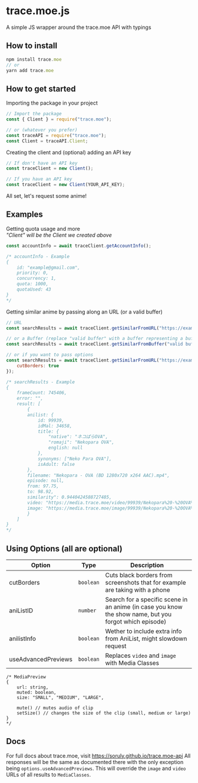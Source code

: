 # trace.moe.js

A simple JS wrapper around the trace.moe API with typings

## How to install

```js
npm install trace.moe
// or
yarn add trace.moe
```

## How to get started

Importing the package in your project

```js
// Import the package
const { Client } = require("trace.moe");

// or (whatever you prefer)
const traceAPI = require("trace.moe");
const Client = traceAPI.Client;
```

Creating the client and (optional) adding an API key

```js
// If don't have an API key
const traceClient = new Client();

// If you have an API key
const traceClient = new Client(YOUR_API_KEY);
```

All set, let's request some anime!

## Examples

Getting quota usage and more<br>
_"Client" will be the Client we created above_

```js
const accountInfo = await traceClient.getAccountInfo();

/* accountInfo - Example
{
    id: "example@gmail.com",
    priority: 0,
    concurrency: 1,
    quota: 1000,
    quotaUsed: 43
}
*/
```

Getting similar anime by passing along an URL (or a valid buffer)

```js
// URL
const searchResults = await traceClient.getSimilarFromURL("https://example.com/example.png");

// or a Buffer (replace "valid buffer" with a buffer representing a buffer)
const searchResults = await traceClient.getSimilarFromBuffer("valid buffer");

// or if you want to pass options
const searchResults = await traceClient.getSimilarFromURL("https://example.com/example.png", { 
    cutBorders: true
});

/* searchResults - Example
{
    frameCount: 745406,
    error: "",
    result: [
        {
        anilist: {
            id: 99939,
            idMal: 34658,
            title: { 
                "native": "ネコぱらOVA", 
                "romaji": "Nekopara OVA", 
                english: null 
            },
            synonyms: ["Neko Para OVA"],
            isAdult: false
        },
        filename: "Nekopara - OVA (BD 1280x720 x264 AAC).mp4",
        episode: null,
        from: 97.75,
        to: 98.92,
        similarity": 0.9440424588727485,
        video: "https://media.trace.moe/video/99939/Nekopara%20-%20OVA%20(BD%201280x720%20x264%20AAC).mp4?t=98.33500000000001&token=xxxxxxxxxxxxxx",
        image: "https://media.trace.moe/image/99939/Nekopara%20-%20OVA%20(BD%201280x720%20x264%20AAC).mp4?t=98.33500000000001&token=xxxxxxxxxxxxxx"
        }
    ]
}
*/
```

## Using Options (all are optional)

| Option | Type | Description |
| --- | --- | --- |
| cutBorders | `boolean` | Cuts black borders from screenshots that for example are taking with a phone |
| aniListID | `number` | Search for a specific scene in an anime (in case you know the show name, but you forgot which episode) |
| anilistInfo | `boolean` | Wether to include extra info from AniList, might slowdown request | 
| useAdvancedPreviews | `boolean` | Replaces `video` and `image` with Media Classes |

```
/* MediaPreview
{
    url: string,
    muted: boolean,
    size: "SMALL", "MEDIUM", "LARGE",

    mute() // mutes audio of clip
    setSize() // changes the size of the clip (small, medium or large)
}
*/
```

## Docs
For full docs about trace.moe, visit https://soruly.github.io/trace.moe-api
All responses will be the same as documented there with the only exception being `options.useAdvancedPreviews`. This will override the `image` and `video` URLs of all results to `MediaClasses`.
